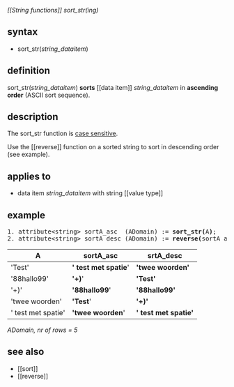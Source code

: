 *[[String functions]] sort_str(ing)*

## syntax

- sort_str(*string_dataitem*)

## definition

sort_str(*string_dataitem*) **sorts** [[data item]] *string_dataitem* in **ascending order** (ASCII sort sequence).

## description

The sort_str function is [case sensitive](https://en.wikipedia.org/wiki/Case_sensitivity).

Use the [[reverse]] function on a sorted string to sort in descending order (see example).

## applies to

- data item *string_dataitem* with string [[value type]]

## example

<pre>
1. attribute&lt;string&gt; sortA_asc  (ADomain) := <B>sort_str(</B>A<B>)</B>;
2. attribute&lt;string&gt; sortA_desc (ADomain) := <B>reverse(</B>sortA_asc<B>)</B>;
</pre>

| A                  | **sortA_asc**          | **srtA_desc**          |
|--------------------|------------------------|------------------------|
| 'Test'             | **' test met spatie**' | **'twee woorden'**     |
| '88hallo99'        | **'+)**'               | **'Test'**             |
| '+)'               | **'88hallo99**'        | **'88hallo99'**        |
| 'twee woorden'     | **'Test**'             | **'+)'**               |
| ' test met spatie' | **'twee woorden**'     | **' test met spatie'** |

*ADomain, nr of rows = 5*

## see also
- [[sort]]
- [[reverse]]